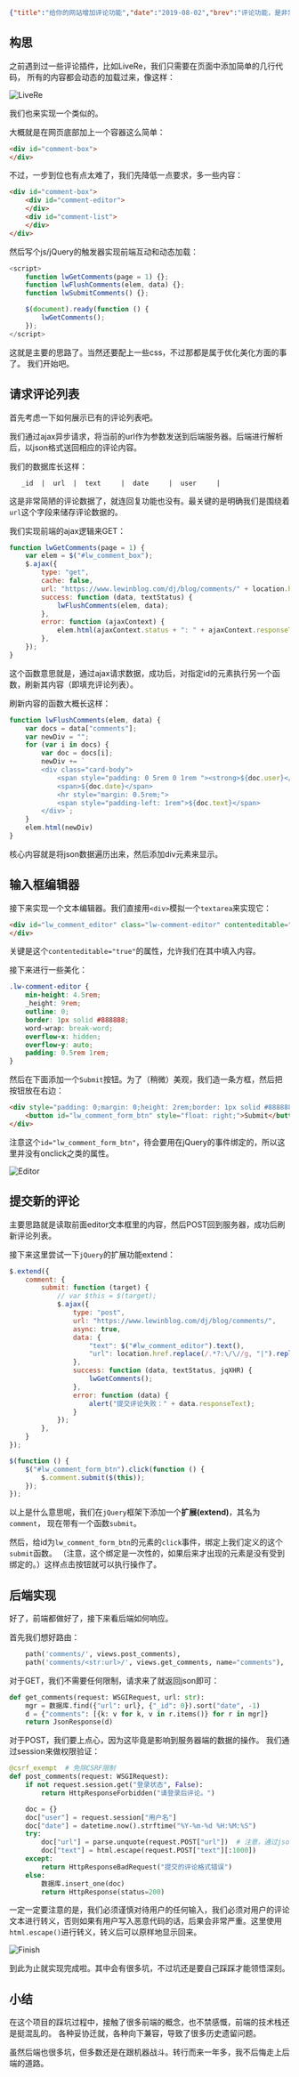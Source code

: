 ```json lw-blog-meta
{"title":"给你的网站增加评论功能","date":"2019-08-02","brev":"评论功能，是非常基础的互动方式了。由于我目前还是后端为主，所以前端并没有用很花哨的展示。在实现的过程中，算是体会了一下jQuery的开发风格。","tags":["Web"]}
```



## 构思

之前遇到过一些评论插件，比如LiveRe，我们只需要在页面中添加简单的几行代码，
所有的内容都会动态的加载过来，像这样：

![LiveRe](/static/blog/2019-08-02-livere.png)

我们也来实现一个类似的。

大概就是在网页底部加上一个容器这么简单：

```html
<div id="comment-box">
</div>
```

不过，一步到位也有点太难了，我们先降低一点要求，多一些内容：

```html
<div id="comment-box">
    <div id="comment-editor">
    </div>
    <div id="comment-list">
    </div>
</div>
```

然后写个js/jQuery的触发器实现前端互动和动态加载：

```js
<script>
    function lwGetComments(page = 1) {};
    function lwFlushComments(elem, data) {};
    function lwSubmitComments() {};

    $(document).ready(function () {
        lwGetComments();
    });
</script>
```

这就是主要的思路了。当然还要配上一些css，不过那都是属于优化美化方面的事了。
我们开始吧。

## 请求评论列表

首先考虑一下如何展示已有的评论列表吧。

我们通过ajax异步请求，将当前的url作为参数发送到后端服务器。后端进行解析后，以json格式送回相应的评论内容。

我们的数据库长这样：

```text
   _id  |  url  |  text     |  date     |  user     |
```

这是非常简陋的评论数据了，就连回复功能也没有。最关键的是明确我们是围绕着`url`这个字段来储存评论数据的。

我们实现前端的ajax逻辑来GET：

```js
function lwGetComments(page = 1) {
    var elem = $("#lw_comment_box");
    $.ajax({
        type: "get",
        cache: false,
        url: "https://www.lewinblog.com/dj/blog/comments/" + location.href.replace(/.*?:\/\//g, "|").replace(/\//g, "|") + "/" + page + "/",
        success: function (data, textStatus) {
            lwFlushComments(elem, data);
        },
        error: function (ajaxContext) {
            elem.html(ajaxContext.status + ": " + ajaxContext.responseText);
        },
    });
}
```

这个函数意思就是，通过ajax请求数据，成功后，对指定id的元素执行另一个函数，刷新其内容（即填充评论列表）。

刷新内容的函数大概长这样：

```js
function lwFlushComments(elem, data) {
    var docs = data["comments"];
    var newDiv = "";
    for (var i in docs) {
        var doc = docs[i];
        newDiv += `
        <div class="card-body">
            <span style="padding: 0 5rem 0 1rem "><strong>${doc.user}</strong></span>
            <span>${doc.date}</span>
            <hr style="margin: 0.5rem;">
            <span style="padding-left: 1rem">${doc.text}</span>
        </div>`;
    }
    elem.html(newDiv)
}
```

核心内容就是将json数据遍历出来，然后添加div元素来显示。

## 输入框编辑器

接下来实现一个文本编辑器。我们直接用`<div>`模拟一个`textarea`来实现它：

```html
<div id="lw_comment_editor" class="lw-comment-editor" contenteditable="true" style="margin: 0">
</div>
```

关键是这个`contenteditable="true"`的属性，允许我们在其中填入内容。

接下来进行一些美化：

```css
.lw-comment-editor {
    min-height: 4.5rem;
    _height: 9rem;
    outline: 0;
    border: 1px solid #888888;
    word-wrap: break-word;
    overflow-x: hidden;
    overflow-y: auto;
    padding: 0.5rem 1rem;
}
```

然后在下面添加一个`Submit`按钮。为了（稍微）美观，我们造一条方框，然后把按钮放在右边：

```html
<div style="padding: 0;margin: 0;height: 2rem;border: 1px solid #888888;border-top: 0;">
    <button id="lw_comment_form_btn" style="float: right;">Submit</button>
</div>
```

注意这个`id="lw_comment_form_btn"`，待会要用在jQuery的事件绑定的，所以这里并没有onclick之类的属性。

![Editor](/static/blog/2019-08-02-editor.png)

## 提交新的评论

主要思路就是读取前面editor文本框里的内容，然后POST回到服务器，成功后刷新评论列表。

接下来这里尝试一下`jQuery`的扩展功能extend：

```js
$.extend({
    comment: {
        submit: function (target) {
            // var $this = $(target);
            $.ajax({
                type: "post",
                url: "https://www.lewinblog.com/dj/blog/comments/",
                async: true,
                data: {
                    "text": $("#lw_comment_editor").text(),
                    "url": location.href.replace(/.*?:\/\//g, "|").replace(/\//g, "|"),
                },
                success: function (data, textStatus, jqXHR) {
                    lwGetComments();
                },
                error: function (data) {
                    alert("提交评论失败：" + data.responseText);
                }
            });
        },
    }
});

$(function () {
    $("#lw_comment_form_btn").click(function () {
        $.comment.submit($(this));
    });
});
```

以上是什么意思呢，我们在`jQuery`框架下添加一个**扩展(extend)**，其名为`comment`，
现在带有一个函数`submit`。

然后，给id为`lw_comment_form_btn`的元素的`click`事件，绑定上我们定义的这个`submit`函数。
（注意，这个绑定是一次性的，如果后来才出现的元素是没有受到绑定的。）这样点击按钮就可以执行操作了。

## 后端实现

好了，前端都做好了，接下来看后端如何响应。

首先我们想好路由：

```python
    path('comments/', views.post_comments),
    path('comments/<str:url>/', views.get_comments, name="comments"),
```

对于GET，我们不需要任何限制，请求来了就返回json即可：

```python
def get_comments(request: WSGIRequest, url: str):
    mgr = 数据库.find({"url": url}, {"_id": 0}).sort("date", -1)
    d = {"comments": [{k: v for k, v in r.items()} for r in mgr]}
    return JsonResponse(d)
```

对于POST，我们要上点心，因为这毕竟是影响到服务器端的数据的操作。
我们通过session来做权限验证：

```python
@csrf_exempt  # 免除CSRF限制
def post_comments(request: WSGIRequest):
    if not request.session.get("登录状态", False):
        return HttpResponseForbidden("请登录后评论。")

    doc = {}
    doc["user"] = request.session["用户名"]
    doc["date"] = datetime.now().strftime("%Y-%m-%d %H:%M:%S")
    try:
        doc["url"] = parse.unquote(request.POST["url"])  # 注意，通过json传过来的数据，是需要解码的
        doc["text"] = html.escape(request.POST["text"][:1000])
    except:
        return HttpResponseBadRequest("提交的评论格式错误")
    else:
        数据库.insert_one(doc)
        return HttpResponse(status=200)
```

一定一定要注意的是，我们必须谨慎对待用户的任何输入，我们必须对用户的评论文本进行转义，否则如果有用户写入恶意代码的话，后果会非常严重。这里使用`html.escape()`进行转义，转义后可以原样地显示回来。

![Finish](/static/blog/2019-08-02-finish.png)

到此为止就实现完成啦。其中会有很多坑，不过坑还是要自己踩踩才能领悟深刻。

## 小结

在这个项目的踩坑过程中，接触了很多前端的概念，也不禁感慨，前端的技术栈还是挺混乱的。
各种妥协迁就，各种向下兼容，导致了很多历史遗留问题。

虽然后端也很多坑，但多数还是在跟机器战斗。转行而来一年多，我不后悔走上后端的道路。
